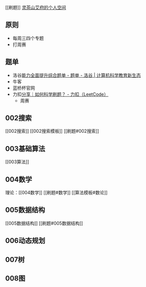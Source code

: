 
[[刷题]]
[灵茶山艾府的个人空间](https://space.bilibili.com/206214?spm_id_from=333.337.0.0)
## 原则
- 每周三四个专题
- 打周赛
## 题单
- 洛谷[能力全面提升综合题单 - 题单 - 洛谷 | 计算机科学教育新生态](https://www.luogu.com.cn/training/9391)
- 牛客
- 蓝桥杯官网
- 力扣[分享｜如何科学刷题？ - 力扣（LeetCode）](https://leetcode.cn/circle/discuss/RvFUtj/)
	- 周赛
## 002搜索
[[002搜索]]
[[002搜索模板]]
[[刷题#002搜索]]
## 003基础算法
[[003算法]]

## 004数学
理论：[[004数学]]
[[刷题#数学]]
[[算法模板#数论]]
## 005数据结构
[[005数据结构]]
[[刷题#005数据结构]]

## 006动态规划
## 007树
## 008图